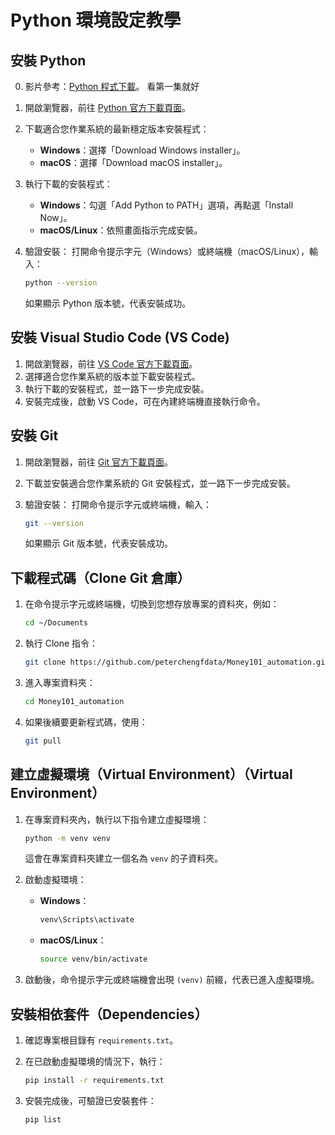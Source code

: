 # Python 環境設定教學

## 安裝 Python
0. 影片參考：[Python 程式下載](https://youtu.be/wqRlKVRUV_k?si=EJHR9Ga1567svQdA)。 看第一集就好

1. 開啟瀏覽器，前往 [Python 官方下載頁面](https://www.python.org/downloads/)。

2. 下載適合您作業系統的最新穩定版本安裝程式：

   * **Windows**：選擇「Download Windows installer」。
   * **macOS**：選擇「Download macOS installer」。

3. 執行下載的安裝程式：

   * **Windows**：勾選「Add Python to PATH」選項，再點選「Install Now」。
   * **macOS/Linux**：依照畫面指示完成安裝。

4. 驗證安裝： 打開命令提示字元（Windows）或終端機（macOS/Linux），輸入：

   ```bash
   python --version
   ```

   如果顯示 Python 版本號，代表安裝成功。

## 安裝 Visual Studio Code (VS Code)

1. 開啟瀏覽器，前往 [VS Code 官方下載頁面](https://code.visualstudio.com/Download)。
2. 選擇適合您作業系統的版本並下載安裝程式。
3. 執行下載的安裝程式，並一路下一步完成安裝。
4. 安裝完成後，啟動 VS Code，可在內建終端機直接執行命令。

## 安裝 Git

1. 開啟瀏覽器，前往 [Git 官方下載頁面](https://git-scm.com/downloads)。
2. 下載並安裝適合您作業系統的 Git 安裝程式，並一路下一步完成安裝。
3. 驗證安裝： 打開命令提示字元或終端機，輸入：

   ```bash
   git --version
   ```

   如果顯示 Git 版本號，代表安裝成功。

##

## 下載程式碼（Clone Git 倉庫）

1. 在命令提示字元或終端機，切換到您想存放專案的資料夾，例如：

   ```bash
   cd ~/Documents
   ```
2. 執行 Clone 指令：

   ```bash
   git clone https://github.com/peterchengfdata/Money101_automation.git
   ```
3. 進入專案資料夾：

   ```bash
   cd Money101_automation
   ```
4. 如果後續要更新程式碼，使用：

   ```bash
   git pull
   ```

## 建立虛擬環境（Virtual Environment）（Virtual Environment）

1. 在專案資料夾內，執行以下指令建立虛擬環境：

   ```bash
   python -m venv venv
   ```

   這會在專案資料夾建立一個名為 `venv` 的子資料夾。

2. 啟動虛擬環境：

   * **Windows**：

     ```bash
     venv\Scripts\activate
     ```
   * **macOS/Linux**：

     ```bash
     source venv/bin/activate
     ```

3. 啟動後，命令提示字元或終端機會出現 `(venv)` 前綴，代表已進入虛擬環境。

## 安裝相依套件（Dependencies）

1. 確認專案根目錄有 `requirements.txt`。
2. 在已啟動虛擬環境的情況下，執行：

   ```bash
   pip install -r requirements.txt
   ```
3. 安裝完成後，可驗證已安裝套件：

   ```bash
   pip list
   ```

##

